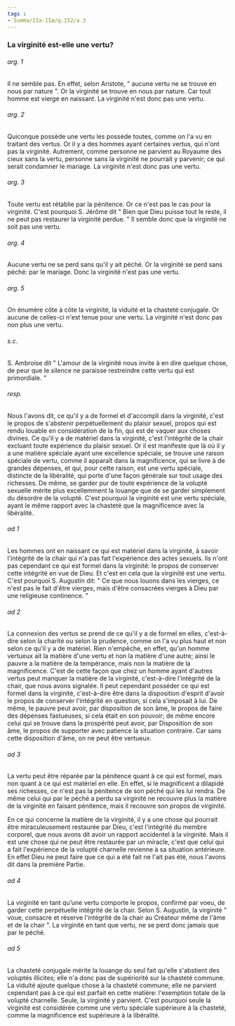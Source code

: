 ```yaml
---
tags : 
- Summa/IIa-IIæ/q.152/a.3
---
```


### La virginité est-elle une vertu?

###### arg. 1
Il ne semble pas. En effet, selon Aristote, " aucune vertu ne se trouve en nous par nature ". Or la virginité se trouve en nous par nature. Car tout homme est vierge en naissant. La virginité n'est donc pas une vertu. 

###### arg. 2
Quiconque possède une vertu les possède toutes, comme on l'a vu en traitant des vertus. Or il y a des hommes ayant certaines vertus, qui n'ont pas la virginité. Autrement, comme personne ne parvient au Royaume des cieux sans la vertu, personne sans la virginité ne pourrait y parvenir; ce qui serait condamner le mariage. La virginité n'est donc pas une vertu. 

###### arg. 3
Toute vertu est rétablie par la pénitence. Or ce n'est pas le cas pour la virginité. C'est pourquoi S. Jérôme dit " Bien que Dieu puisse tout le reste, il ne peut pas restaurer la virginité perdue. " Il semble donc que la virginité ne soit pas une vertu. 

###### arg. 4
Aucune vertu ne se perd sans qu'il y ait péché. Or la virginité se perd sans péché: par le mariage. Donc la virginité n'est pas une vertu. 

###### arg. 5
On énumère côte à côte la virginité, la viduité et la chasteté conjugale. Or aucune de celles-ci n'est tenue pour une vertu. La virginité n'est donc pas non plus une vertu. 

###### s.c.
S. Ambroise dit " L'amour de la virginité nous invite à en dire quelque chose, de peur que le silence ne paraisse restreindre cette vertu qui est primordiale. " 

###### resp.
Nous l'avons dit, ce qu'il y a de formel et d'accompli dans la virginité, c'est le propos de s'abstenir perpétuellement du plaisir sexuel, propos qui est rendu louable en considération de la fin, qui est de vaquer aux choses divines. Ce qu'il y a de matériel dans la virginité, c'est l'intégrité de la chair excluant toute expérience du plaisir sexuel. Or il est manifeste que là où il y a une matière spéciale ayant une excellence spéciale, se trouve une raison spéciale de vertu, comme il apparaît dans la magnificence, qui se livre à de grandes dépenses, et qui, pour cette raison, est une vertu spéciale, distincte de la libéralité, qui porte d'une façon générale sur tout usage des richesses. De même, se garder pur de toute expérience de la volupté sexuelle mérite plus excellemment la louange que de se garder simplement du désordre de la volupté. C'est pourquoi la virginité est une vertu spéciale, ayant le même rapport avec la chasteté que la magnificence avec la libéralité. 

###### ad 1
Les hommes ont en naissant ce qui est matériel dans la virginité, à savoir l'intégrité de la chair qui n'a pas fait l'expérience des actes sexuels. lis n'ont pas cependant ce qui est formel dans la virginité: le propos de conserver cette intégrité en vue de Dieu. Et c'est en cela que la virginité est une vertu. C'est pourquoi S. Augustin dit: " Ce que nous louons dans les vierges, ce n'est pas le fait d'être vierges, mais d'être consacrées vierges à Dieu par une religieuse continence. " 

###### ad 2
La connexion des vertus se prend de ce qu'il y a de formel en elles, c'est-à-dire selon la charité ou selon la prudence, comme on l'a vu plus haut et non selon ce qu'il y a de matériel. Rien n'empêche, en effet, qu'un homme vertueux ait la matière d'une vertu et non la matière d'une autre; ainsi le pauvre a la matière de la tempérance, mais non la matière de la magnificence. C'est de cette façon que chez un homme ayant d'autres vertus peut manquer la matière de la virginité, c'est-à-dire l'intégrité de la chair, que nous avons signalée. Il peut cependant posséder ce qui est formel dans la virginité, c'est-à-dire être dans la disposition d'esprit d'avoir le propos de conserver l'intégrité en question, si cela s'imposait à lui. De même, le pauvre peut avoir, par disposition de son âme, le propos de faire des dépenses fastueuses, si cela était en son pouvoir; de même encore celui qui se trouve dans la prospérité peut avoir, par Disposition de son âme, le propos de supporter avec patience la situation contraire. Car sans cette disposition d'âme, on ne peut être vertueux. 

###### ad 3
La vertu peut être réparée par la pénitence quant à ce qui est formel, mais non quant à ce qui est matériel en elle. En effet, si le magnificent a dilapidé ses richesses, ce n'est pas la pénitence de son péché qui les lui rendra. De même celui qui par le péché a perdu sa virginité ne recouvre plus la matière de la virginité en faisant pénitence, mais il recouvre son propos de virginité. 

En ce qui concerne la matière de la virginité, il y a une chose qui pourrait être miraculeusement restaurée par Dieu, c'est l'intégrité du membre corporel, que nous avons dit avoir un rapport accidentel à la virginité. Mais il est une chose qui ne peut être restaurée par un miracle, c'est que celui qui a fait l'expérience de la volupté charnelle revienne à sa situation antérieure. En effet Dieu ne peut faire que ce qui a été fait ne l'ait pas été, nous l'avons dit dans la première Partie. 

###### ad 4
La virginité en tant qu’une vertu comporte le propos, confirmé par voeu, de garder cette perpétuelle intégrité de la chair. Selon S. Augustin, la virginité " voue, consacre et réserve l'intégrité de la chair au Créateur même de l'âme et de la chair ". La virginité en tant que vertu, ne se perd donc jamais que par le péché. 

###### ad 5
La chasteté conjugale mérite la louange du seul fait qu'elle s'abstient des voluptés illicites; elle n'a donc pas de supériorité sur la chasteté commune. La viduité ajoute quelque chose à la chasteté commune; elle ne parvient cependant pas à ce qui est parfait en cette matière: l'exemption totale de la volupté charnelle. Seule, la virginité y parvient. C'est pourquoi seule la virginité est considérée comme une vertu spéciale supérieure à la chasteté, comme la magnificence est supérieure à la libéralité. 

